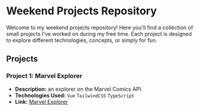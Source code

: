 # Weekend Projects Repository

Welcome to my weekend projects repository! Here you'll find a collection of small projects I've worked on during my free time. Each project is designed to explore different technologies, concepts, or simply for fun.

## Projects

### Project 1: Marvel Explorer

- **Description:** an explorer on the Marvel Comics API.
- **Technologies Used:** `Vue` `TailwindCSS` `TypeScript`
- **Link:** [Marvel Explorer](#)
